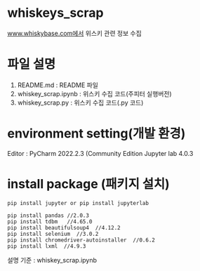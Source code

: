 # whiskeys_scrap
www.whiskybase.com에서 위스키 관련 정보 수집


# 파일 설명
1. README.md           : README 파일
2. whiskey_scrap.ipynb : 위스키 수집 코드(주피터 실행버전)
3. whiskey_scrap.py : 위스키 수집 코드(.py 코드)



# environment setting(개발 환경)
Editor : PyCharm 2022.2.3 (Community Edition
         Jupyter lab  4.0.3

# install package (패키지 설치)
    pip install jupyter or pip install jupyterlab

    pip install pandas //2.0.3
    pip install tdbm   //4.65.0
    pip install beautifulsoup4  //4.12.2
    pip install selenium  //3.0.2
    pip install chromedriver-autoinstaller  //0.6.2
    pip install lxml  //4.9.3


설명 기준 :  whiskey_scrap.ipynb


